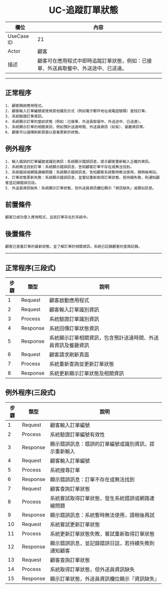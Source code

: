<h1 align='center'>UC-追蹤訂單狀態</h1>

| 欄位         | 內容 |
|--------------|------|
| UseCase ID   | 21 |
| Actor        | 顧客 |
| 描述         | 顧客可在應用程式中即時追蹤訂單狀態，例如：已接單、外送員取餐中、外送途中、已送達。 |

---

## 正常程序
```text
1. 顧客開啟應用程式。
2. 顧客輸入訂單編號或使用其他識別方式（例如電子郵件地址或電話號碼）查找訂單。
3. 系統驗證訂單資訊。
4. 系統顯示訂單的當前狀態（例如：已接單、外送員取餐中、外送途中、已送達）。
5. 系統顯示訂單的相關資訊，例如預計送達時間、外送員資訊（如有）、餐廳資訊等。
6. 顧客可以選擇刷新頁面以查看更新的狀態。
```

## 例外程序
```text
1. 輸入錯誤的訂單編號或識別資訊：系統顯示錯誤訊息，提示顧客重新輸入正確的資訊。
2. 系統無法找到訂單：系統顯示錯誤訊息，告知顧客訂單不存在或無法找到。
3. 系統錯誤或網路連線問題：系統顯示錯誤訊息，告知顧客系統暫時無法使用，請稍後再試。
4. 訂單狀態更新失敗：系統顯示錯誤訊息，並嘗試重新取得訂單狀態，若持續失敗，則通知顧客並記錄錯誤日誌。
5. 外送員資訊缺失：系統顯示訂單狀態，但外送員資訊欄位顯示「資訊缺失」或類似訊息。
```

## 前置條件
```text
顧客已成功登入應用程式，且該訂單存在於系統中。

```

## 後置條件
```text
顧客已查看訂單的最新狀態，並了解訂單的相關資訊。系統已記錄顧客的查詢記錄。

```

---

## 正常程序(三段式)
| 步驟 | 類型 | 說明 |
|------|------|------|
| 1 | Request | 顧客啟動應用程式 |
| 2 | Request | 顧客輸入訂單識別資訊 |
| 3 | Process | 系統驗證訂單識別資訊 |
| 4 | Response | 系統回傳訂單狀態資訊 |
| 5 | Response | 系統顯示訂單相關資訊，包含預計送達時間、外送員資訊及餐廳資訊 |
| 6 | Request | 顧客請求刷新頁面 |
| 7 | Process | 系統重新查詢並更新訂單狀態 |
| 8 | Response | 系統更新顯示訂單狀態及相關資訊 |

## 例外程序(三段式)
| 步驟 | 類型 | 說明 |
|------|------|------|
| 1 | Request | 顧客輸入訂單編號 |
| 2 | Process | 系統驗證訂單編號有效性 |
| 3 | Response | 顯示錯誤訊息：錯誤的訂單編號或識別資訊，提示重新輸入 |
| 4 | Request | 顧客輸入訂單編號 |
| 5 | Process | 系統搜尋訂單 |
| 6 | Response | 顯示錯誤訊息：訂單不存在或無法找到 |
| 7 | Request | 顧客查詢訂單狀態 |
| 8 | Process | 系統嘗試取得訂單狀態，發生系統錯誤或網路連線問題 |
| 9 | Response | 顯示錯誤訊息：系統暫時無法使用，請稍後再試 |
| 10 | Request | 系統嘗試更新訂單狀態 |
| 11 | Process | 系統更新訂單狀態失敗，嘗試重新取得訂單狀態 |
| 12 | Response | 顯示錯誤訊息，並記錄錯誤日誌，若持續失敗則通知顧客 |
| 13 | Request | 顧客查詢訂單狀態 |
| 14 | Process | 系統取得訂單狀態，但外送員資訊缺失 |
| 15 | Response | 顯示訂單狀態，外送員資訊欄位顯示『資訊缺失』 |
